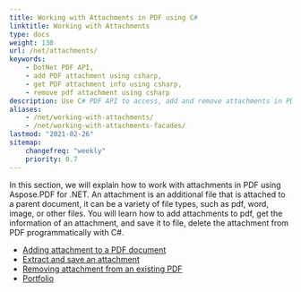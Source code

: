 ```yaml
---
title: Working with Attachments in PDF using C#
linktitle: Working with Attachments
type: docs
weight: 130
url: /net/attachments/
keywords:
    - DotNet PDF API,
    - add PDF attachment using csharp,
    - get PDF attachment info using csharp,
    - remove pdf attachment using csharp
description: Use C# PDF API to access, add and remove attachments in PDF files using C# from within your applications. Complete guide with C# code samples.
aliases:
    - /net/working-with-attachments/
    - /net/working-with-attachments-facades/
lastmod: "2021-02-26"
sitemap:
    changefreq: "weekly"
    priority: 0.7
---
```


In this section, we will explain how to work with attachments in PDF using Aspose.PDF for .NET.
An attachment is an additional file that is attached to a parent document, it can be a variety of file types, such as pdf, word, image, or other files.
You will learn how to add attachments to pdf, get the information of an attachment, and save it to file, delete the attachment from PDF programmatically with C#.

- [Adding attachment to a PDF document](/pdf/net/add-attachment-to-pdf-document/)
- [Extract and save an attachment](/pdf/net/extract-and-save-an-attachment/)
- [Removing attachment from an existing PDF](/pdf/net/removing-attachment-from-an-existing-pdf/)
- [Portfolio](/pdf/net/portfolio/)